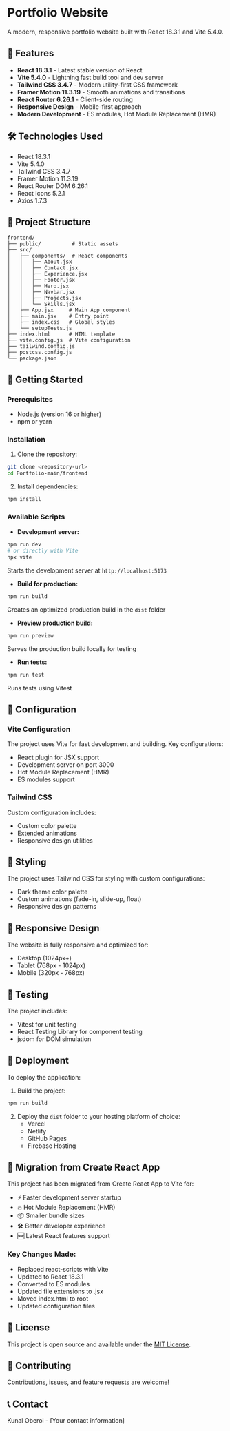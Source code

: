 # Portfolio Website

A modern, responsive portfolio website built with React 18.3.1 and Vite 5.4.0.

## 🚀 Features

- **React 18.3.1** - Latest stable version of React
- **Vite 5.4.0** - Lightning fast build tool and dev server
- **Tailwind CSS 3.4.7** - Modern utility-first CSS framework
- **Framer Motion 11.3.19** - Smooth animations and transitions
- **React Router 6.26.1** - Client-side routing
- **Responsive Design** - Mobile-first approach
- **Modern Development** - ES modules, Hot Module Replacement (HMR)

## 🛠️ Technologies Used

- React 18.3.1
- Vite 5.4.0
- Tailwind CSS 3.4.7
- Framer Motion 11.3.19
- React Router DOM 6.26.1
- React Icons 5.2.1
- Axios 1.7.3

## 📁 Project Structure

```
frontend/
├── public/          # Static assets
├── src/
│   ├── components/  # React components
│   │   ├── About.jsx
│   │   ├── Contact.jsx
│   │   ├── Experience.jsx
│   │   ├── Footer.jsx
│   │   ├── Hero.jsx
│   │   ├── Navbar.jsx
│   │   ├── Projects.jsx
│   │   └── Skills.jsx
│   ├── App.jsx     # Main App component
│   ├── main.jsx    # Entry point
│   ├── index.css   # Global styles
│   └── setupTests.js
├── index.html      # HTML template
├── vite.config.js  # Vite configuration
├── tailwind.config.js
├── postcss.config.js
└── package.json
```

## 🚀 Getting Started

### Prerequisites

- Node.js (version 16 or higher)
- npm or yarn

### Installation

1. Clone the repository:
```bash
git clone <repository-url>
cd Portfolio-main/frontend
```

2. Install dependencies:
```bash
npm install
```

### Available Scripts

- **Development server:**
```bash
npm run dev
# or directly with Vite
npx vite
```
Starts the development server at `http://localhost:5173`

- **Build for production:**
```bash
npm run build
```
Creates an optimized production build in the `dist` folder

- **Preview production build:**
```bash
npm run preview
```
Serves the production build locally for testing

- **Run tests:**
```bash
npm run test
```
Runs tests using Vitest

## 🔧 Configuration

### Vite Configuration
The project uses Vite for fast development and building. Key configurations:
- React plugin for JSX support
- Development server on port 3000
- Hot Module Replacement (HMR)
- ES modules support

### Tailwind CSS
Custom configuration includes:
- Custom color palette
- Extended animations
- Responsive design utilities

## 🎨 Styling

The project uses Tailwind CSS for styling with custom configurations:
- Dark theme color palette
- Custom animations (fade-in, slide-up, float)
- Responsive design patterns

## 📱 Responsive Design

The website is fully responsive and optimized for:
- Desktop (1024px+)
- Tablet (768px - 1024px)
- Mobile (320px - 768px)

## 🧪 Testing

The project includes:
- Vitest for unit testing
- React Testing Library for component testing
- jsdom for DOM simulation

## 🚀 Deployment

To deploy the application:

1. Build the project:
```bash
npm run build
```

2. Deploy the `dist` folder to your hosting platform of choice:
   - Vercel
   - Netlify
   - GitHub Pages
   - Firebase Hosting

## 🔄 Migration from Create React App

This project has been migrated from Create React App to Vite for:
- ⚡ Faster development server startup
- 🔥 Hot Module Replacement (HMR)
- 📦 Smaller bundle sizes
- 🛠️ Better developer experience
- 🆕 Latest React features support

### Key Changes Made:
- Replaced react-scripts with Vite
- Updated to React 18.3.1
- Converted to ES modules
- Updated file extensions to .jsx
- Moved index.html to root
- Updated configuration files

## 📄 License

This project is open source and available under the [MIT License](LICENSE).

## 🤝 Contributing

Contributions, issues, and feature requests are welcome!

## 📞 Contact

Kunal Oberoi - [Your contact information]
